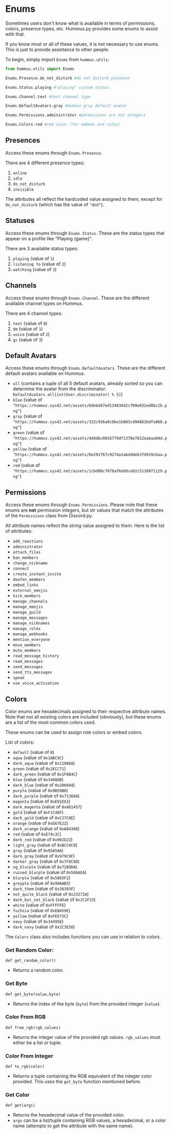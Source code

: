 # Enums

Sometimes users don't know what is available in terms of permissions, colors, presence types, etc. Hummus.py provides some enums to assist with that.

If you know most or all of these values, it is not necessary to use enums. This is just to provide assistance to other people.

To begin, simply import `Enums` from `hummus.utils`:
```py
from hummus.utils import Enums

Enums.Presence.do_not_disturb #do not disturb presence

Enums.Status.playing #"playing" custom status

Enums.Channel.text #text channel type

Enums.DefaultAvatars.gray #Hummus gray default avatar

Enums.Permissions.administrator #permissions are not integers

Enums.Colors.red #red color (for embeds and roles)
```

## Presences

Access these enums through `Enums.Presence`.

There are 4 different presence types:
1. `online`
2. `idle`
3. `do_not_disturb`
4. `invisible`

The attributes all reflect the hardcoded value assigned to them, except for `do_not_disturb` (which has the value of `"dnd"`).

## Statuses

Access these enums through `Enums.Status`. These are the status types that appear on a profile like "Playing {game}".

There are 3 available status types:
1. `playing` (value of `1`)
2. `listening to` (value of `2`)
3. `watching` (value of `3`)

## Channels

Access these enums through `Enums.Channel`. These are the different available channel types on Hummus.

There are 4 channel types:
1. `text` (value of `0`)
2. `dm` (value of `1`)
3. `voice` (value of `2`)
4. `gc` (value of `3`)

## Default Avatars

Access these enums through `Enums.DefaultAvatars`. These are the different default avatars available on Hummus.

- `all` (contains a tuple of all 5 default avatars, already sorted so you can determine the avatar from the discriminator: `DefaultAvatars.all[int(User.discriminator) % 5]`)
- `blue` (value of `"https://hummus.sys42.net/assets/6debd47ed13483642cf09e832ed0bc1b.png"`)
- `gray` (value of `"https://hummus.sys42.net/assets/322c936a8c8be1b803cd94861bdfa868.png"`)
- `green` (value of `"https://hummus.sys42.net/assets/dd4dbc0016779df1378e7812eabaa04d.png"`)
- `yellow` (value of `"https://hummus.sys42.net/assets/0e291f67c9274a1abdddeb3fd919cbaa.png"`)
- `red` (value of `"https://hummus.sys42.net/assets/1cbd08c76f8af6dddce02c5138971129.png"`)

## Permissions

Access these enums through `Enums.Permissions`. Please note that these enums are **not** permission integers, but str values that match the attributes of the `Permissions` class from Discord.py.

All attribute names reflect the string value assigned to them. Here is the list of attributes:
- `add_reactions`
- `administrator`
- `attach_files`
- `ban_members`
- `change_nickname`
- `connect`
- `create_instant_invite`
- `deafen_members`
- `embed_links`
- `external_emojis`
- `kick_members`
- `manage_channels`
- `manage_emojis`
- `manage_guild`
- `manage_messages`
- `manage_nicknames`
- `manage_roles`
- `manage_webhooks`
- `mention_everyone`
- `move_members`
- `mute_members`
- `read_message_history`
- `read_messages`
- `send_messages`
- `send_tts_messages`
- `speak`
- `use_voice_activation`

## Colors

Color enums are hexadecimals assigned to their respective attribute names. Note that not all existing colors are included (obviously), but these enums are a list of the most common colors used.

These enums can be used to assign role colors or embed colors.

List of colors:
- `default` (value of `0`)
- `aqua` (value of `0x1ABC9C`)
- `dark_aqua` (value of `0x11806A`)
- `green` (value of `0x2ECC71`)
- `dark_green` (value of `0x1F8B4C`)
- `blue` (value of `0x3498DB`)
- `dark_blue` (value of `0x206694`)
- `purple` (value of `0x9B59B6`)
- `dark_purple` (value of `0x71368A`)
- `magenta` (value of `0xE91E63`)
- `dark_magenta` (value of `0xAD1457`)
- `gold` (value of `0xF1C40F`)
- `dark_gold` (value of `0xC27C0E`)
- `orange` (value of `0xE67E22`)
- `dark_orange` (value of `0xA84300`)
- `red` (value of `0xE74c3C`)
- `dark_red` (value of `0x992D22`)
- `light_gray` (value of `0xBCC0C0`)
- `gray` (value of `0x95A5A6`)
- `dark_gray` (value of `0x979C9F`)
- `darker_gray` (value of `0x7F8C8D`)
- `og_blurple` (value of `0x7289DA`)
- `ruined_blurple` (value of `0x586AEA`)
- `blurple` (value of `0x5865F2`)
- `greyple` (value of `0x99AAB5`)
- `dark_them` (value of `0x36393F`)
- `not_quite_black` (value of `0x23272A`)
- `dark_but_not_black` (value of `0x2C2F33`)
- `white` (value of `0xFFFFFE`)
- `fuchsia` (value of `0xEB459E`)
- `yellow` (value of `0xFEE75C`)
- `navy` (value of `0x34495E`)
- `dark_navy` (value of `0x2C3E50`)

The `Colors` class also includes functions you can use in relation to colors.

### Get Random Color:

`def get_random_color()`
- Returns a random color.

### Get Byte

`def get_byte(value,byte)`
- Returns the index of the byte (`byte`) from the provided integer (`value`).

### Color From RGB

`def from_rgb(rgb_values)`
- Returns the integer value of the provided rgb values. `rgb_values` must either be a list or tuple.

### Color From Integer

`def to_rgb(color)`
- Returns a tuple containing the RGB equivalent of the integer color provided. This uses the `get_byte` function mentioned before.

### Get Color

`def get(args)`
- Returns the hexadecimal value of the provided color.
- `args` can be a list/tuple containing RGB values, a hexadecimal, or a color name (attempts to get the attribute with the same name).